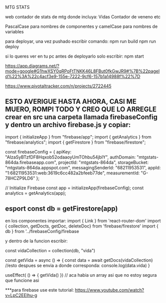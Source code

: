 MTG STATS

web contador de stats de mtg donde incluya:
Vidas
Contador de veneno
etc

PascalCase para nombres de componentes y camelCase para nombres de variables

para deployar, una vez pushado escribir comando: 
npm run build
npm run deploy

si lo queres ver en tu pc antes de deployarlo solo escribir:
npm start

https://app.diagrams.net/?mode=google#G1hwXSY0qRPoFtTNKK46L8FBut0fkGwJR9#%7B%22pageId%22%3A%22c4acf3e9-155e-7222-9cf6-157b1a14988f%22%7D

https://www.pivotaltracker.com/n/projects/2722445




ESTO AVERIGUE HASTA AHORA, CASI ME MUERO, ROMPI TODO Y CREO QUE LO ARREGLE
crear en src una carpeta llamada firebaseConfig y dentro un archivo firebase.js y copiar:
--------------------------------------------------------------------
import { initializeApp } from "firebase/app";
import { getAnalytics } from "firebase/analytics";
import { getFirestore } from "firebase/firestore";

const firebaseConfig = {
  apiKey: "AIzaSyBTzfDF8Hqxob52odaaoyUmTOhbu54jbIY",
  authDomain: "mtgstats-864da.firebaseapp.com",
  projectId: "mtgstats-864da",
  storageBucket: "mtgstats-864da.appspot.com",
  messagingSenderId: "68211953531",
  appId: "1:68211953531:web:3619c6cc482a2bfeeb77de",
  measurementId: "G-78HCZP9LD6"
};

// Initialize Firebase
const app = initializeApp(firebaseConfig);
const analytics = getAnalytics(app);

esport const db = getFirestore(app)
-----------------------------------------------------------------------

en los componentes importar:
import { Link } from 'react-router-dom'
import { collection, getDocts, getDoc, deleteDoc} from 'firebase/firestore'
import { db } from '../firebaseConfig/firebase

y dentro de la funcion escribir:

const vidaCollection = collection(db, "vida")

const getVida = async () => {
	const data = await getDocs(vidaCollection)
	//esto despues se envia a donde corresponda:
	console.log(data.vida)
}


useEffect( () => {
	getVida()
})
// aca habia un array asi que no estoy segura que funcione asi



***para firebase use este tutorial:  https://www.youtube.com/watch?v=LpC2EEIhu-g
